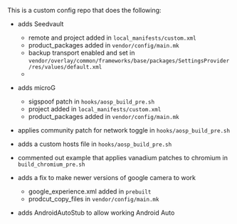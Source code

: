 This is a custom config repo that does the following:

* adds Seedvault
  * remote and project added in `local_manifests/custom.xml`
  * product_packages added in `vendor/config/main.mk`
  * backup transport enabled and set in `vendor/overlay/common/frameworks/base/packages/SettingsProvider/res/values/default.xml`
  * 
* adds microG 
  * sigspoof patch in `hooks/aosp_build_pre.sh`
  * project added in `local_manifests/custom.xml`
  * product_packages added in `vendor/config/main.mk`

* applies community patch for network toggle in `hooks/aosp_build_pre.sh`

* adds a custom hosts file in `hooks/aosp_build_pre.sh`

* commented out example that applies vanadium patches to chromium in `build_chromium_pre.sh`

* adds a fix to make newer versions of google camera to work
  * google_experience.xml added in `prebuilt`
  * prodcut_copy_files in `vendor/config/main.mk`

* adds AndroidAutoStub to allow working Android Auto
